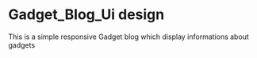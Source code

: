 # Gadget_Blog_Ui design

This is a simple responsive Gadget blog which display informations about gadgets
